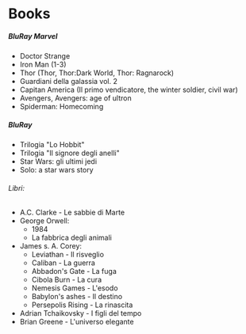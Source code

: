 # Books

##### BluRay Marvel
- Doctor Strange
- Iron Man (1-3)
- Thor (Thor, Thor:Dark World, Thor: Ragnarock)
- Guardiani della galassia vol. 2
- Capitan America (Il primo vendicatore, the winter soldier, civil war)
- Avengers, Avengers: age of ultron
- Spiderman: Homecoming

##### BluRay
- Trilogia "Lo Hobbit"
- Trilogia "Il signore degli anelli"
- Star Wars: gli ultimi jedi
- Solo: a star wars story


###### Libri:
- A.C. Clarke - Le sabbie di Marte
- George Orwell: 
  * 1984
  * La fabbrica degli animali
- James s. A. Corey:
  * Leviathan - Il risveglio
  * Caliban - La guerra
  * Abbadon's Gate - La fuga
  * Cibola Burn - La cura
  * Nemesis Games - L'esodo
  * Babylon's ashes - Il destino
  * Persepolis Rising - La rinascita
- Adrian Tchaikovsky - I figli del tempo
- Brian Greene - L'universo elegante
